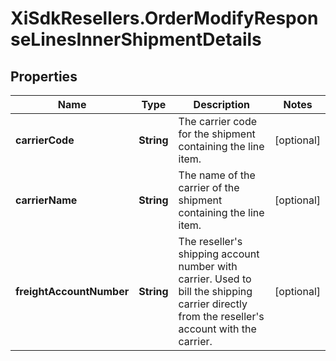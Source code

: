 # XiSdkResellers.OrderModifyResponseLinesInnerShipmentDetails

## Properties

Name | Type | Description | Notes
------------ | ------------- | ------------- | -------------
**carrierCode** | **String** | The carrier code for the shipment containing the line item. | [optional] 
**carrierName** | **String** | The name of the carrier of the shipment containing the line item. | [optional] 
**freightAccountNumber** | **String** | The reseller&#39;s shipping account number with carrier. Used to bill the shipping carrier directly from the reseller&#39;s account with the carrier. | [optional] 


